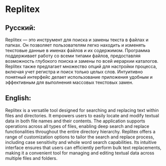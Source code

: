 # Replitex
## Русский:
Replitex — это инструмент для поиска и замены текста в файлах и папках. Он позволяет пользователям легко находить и изменять текстовые данные в именах файлов и их содержимом. Программа поддерживает работу со всеми типами файлов, предоставляя возможность глубокого поиска и замены по всей иерархии каталогов.
Replitex также предлагает множество опций для настройки процесса, включая учет регистра и поиск только целых слов. Интуитивно понятный интерфейс делает использование приложения удобным и эффективным для выполнения массовых текстовых замен.

## English:
Replitex is a versatile tool designed for searching and replacing text within files and directories. It empowers users to easily locate and modify textual data in both file names and their contents. The application supports operations across all types of files, enabling deep search and replace functionalities throughout the entire directory hierarchy.
Replitex offers a range of customization options to tailor the search and replace process, including case sensitivity and whole word search capabilities. Its intuitive interface ensures that users can efficiently perform bulk text replacements, making it a convenient tool for managing and editing textual data across multiple files and folders.
